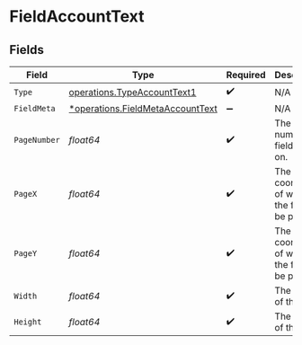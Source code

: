 # FieldAccountText


## Fields

| Field                                                                               | Type                                                                                | Required                                                                            | Description                                                                         |
| ----------------------------------------------------------------------------------- | ----------------------------------------------------------------------------------- | ----------------------------------------------------------------------------------- | ----------------------------------------------------------------------------------- |
| `Type`                                                                              | [operations.TypeAccountText1](../../models/operations/typeaccounttext1.md)          | :heavy_check_mark:                                                                  | N/A                                                                                 |
| `FieldMeta`                                                                         | [*operations.FieldMetaAccountText](../../models/operations/fieldmetaaccounttext.md) | :heavy_minus_sign:                                                                  | N/A                                                                                 |
| `PageNumber`                                                                        | *float64*                                                                           | :heavy_check_mark:                                                                  | The page number the field will be on.                                               |
| `PageX`                                                                             | *float64*                                                                           | :heavy_check_mark:                                                                  | The X coordinate of where the field will be placed.                                 |
| `PageY`                                                                             | *float64*                                                                           | :heavy_check_mark:                                                                  | The Y coordinate of where the field will be placed.                                 |
| `Width`                                                                             | *float64*                                                                           | :heavy_check_mark:                                                                  | The width of the field.                                                             |
| `Height`                                                                            | *float64*                                                                           | :heavy_check_mark:                                                                  | The height of the field.                                                            |